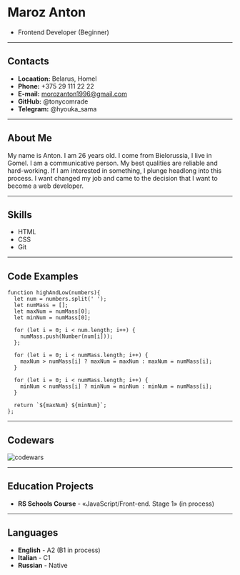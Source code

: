 # Maroz Anton
- Frontend Developer (Beginner)

---
## Contacts
- **Locaation:** Belarus, Homel
- **Phone:** +375 29 111 22 22
- **E-mail:** <morozanton1996@gmail.com>
- **GitHub:** @tonycomrade
- **Telegram:** @hyouka_sama
---  
## About Me
My name is Anton. I am 26 years old. I come from Bielorussia, I live in Gomel. I am a communicative person. My best qualities are reliable and hard-working. If I am interested in something, I plunge headlong into this process. I want changed my job and came to the decision that I want to become a web developer.

---
## Skills
- HTML
- CSS
- Git
  
---  
## Code Examples
```
function highAndLow(numbers){
  let num = numbers.split(' ');
  let numMass = []; 
  let maxNum = numMass[0];
  let minNum = numMass[0];
  
  for (let i = 0; i < num.length; i++) {
    numMass.push(Number(num[i]));
  };
  
  for (let i = 0; i < numMass.length; i++) {
    maxNum > numMass[i] ? maxNum = maxNum : maxNum = numMass[i];
  } 
  
  for (let i = 0; i < numMass.length; i++) {
    minNum < numMass[i] ? minNum = minNum : minNum = numMass[i];
  } 
  
  return `${maxNum} ${minNum}`;
};
```
---
## Codewars
![codewars](https://www.codewars.com/users/tonycomrade/badges/large)

---
## Education Projects
- **RS Schools Course** - «JavaScript/Front-end. Stage 1» (in process)

---    
## Languages
- **English** - A2 (B1 in process)
- **Italian** - C1
- **Russian** - Native 